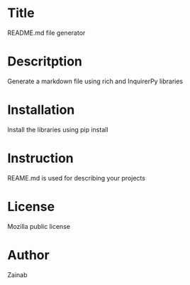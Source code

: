 

# Title
README.md file generator

# Descritption
Generate a markdown file using rich and InquirerPy libraries

# Installation
Install the libraries using pip install<library>

# Instruction
REAME.md is used for describing your projects

# License
Mozilla public license

# Author
Zainab


